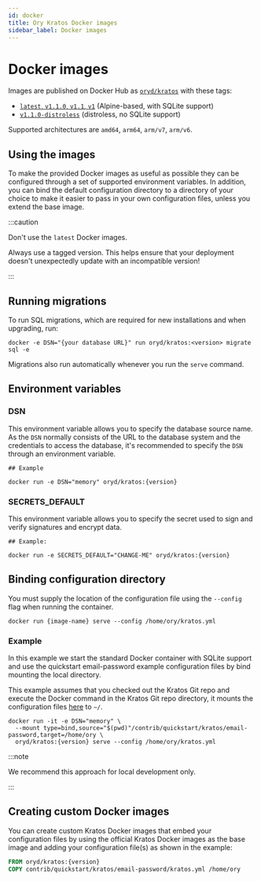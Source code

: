 ```yaml
---
id: docker
title: Ory Kratos Docker images
sidebar_label: Docker images
---
```


# Docker images

Images are published on Docker Hub as [`oryd/kratos`](https://hub.docker.com/r/oryd/kratos) with these tags:

- [`latest`, `v1.1.0`, `v1.1`, `v1`](https://github.com/ory/kratos/blob/master/.docker/Dockerfile-alpine) (Alpine-based, with
  SQLite support)
- [`v1.1.0-distroless`](https://github.com/ory/kratos/blob/master/.docker/Dockerfile-distroless-static) (distroless, no SQLite
  support)

Supported architectures are `amd64`, `arm64`, `arm/v7`, `arm/v6`.

## Using the images

To make the provided Docker images as useful as possible they can be configured through a set of supported environment variables.
In addition, you can bind the default configuration directory to a directory of your choice to make it easier to pass in your own
configuration files, unless you extend the base image.

:::caution

Don't use the `latest` Docker images.

Always use a tagged version. This helps ensure that your deployment doesn't unexpectedly update with an incompatible version!

:::

## Running migrations

To run SQL migrations, which are required for new installations and when upgrading, run:

```shell
docker -e DSN="{your database URL}" run oryd/kratos:<version> migrate sql -e
```

Migrations also run automatically whenever you run the `serve` command.

## Environment variables

### DSN

This environment variable allows you to specify the database source name. As the `DSN` normally consists of the URL to the
database system and the credentials to access the database, it's recommended to specify the `DSN` through an environment variable.

```shell
## Example

docker run -e DSN="memory" oryd/kratos:{version}
```

### SECRETS_DEFAULT

This environment variable allows you to specify the secret used to sign and verify signatures and encrypt data.

```shell
## Example:

docker run -e SECRETS_DEFAULT="CHANGE-ME" oryd/kratos:{version}
```

## Binding configuration directory

You must supply the location of the configuration file using the `--config` flag when running the container.

```shell
docker run {image-name} serve --config /home/ory/kratos.yml
```

### Example

In this example we start the standard Docker container with SQLite support and use the quickstart email-password example
configuration files by bind mounting the local directory.

This example assumes that you checked out the Kratos Git repo and execute the Docker command in the Kratos Git repo directory, it
mounts the configuration files [here](https://github.com/ory/kratos/tree/master/contrib/quickstart/kratos/email-password) to `~/`.

```shell
docker run -it -e DSN="memory" \
  --mount type=bind,source="$(pwd)"/contrib/quickstart/kratos/email-password,target=/home/ory \
  oryd/kratos:{version} serve --config /home/ory/kratos.yml
```

:::note

We recommend this approach for local development only.

:::

## Creating custom Docker images

You can create custom Kratos Docker images that embed your configuration files by using the official Kratos Docker images as the
base image and adding your configuration file(s) as shown in the example:

```dockerfile
FROM oryd/kratos:{version}
COPY contrib/quickstart/kratos/email-password/kratos.yml /home/ory
```
